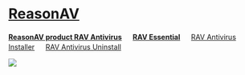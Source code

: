 # [ReasonAV](https://www.reasonsecurity.com/)

[**ReasonAV product  RAV Antivirus**](https://www.reasonsecurity.com/compare) 　 [**RAV Essential**](https://www.reasonsecurity.com/essential) 　 [RAV Antivirus Installer](https://github.com/windows64/ReasonAV/releases/tag/ReasonAV-Download) 　 [RAV Antivirus Uninstall](https://github.com/windows64/ReasonAV/releases/tag/ReasonAV-RemoveTool)

![](https://cdnp2.stackassets.com/b7dedc1b91e5f11f1aaed8b46ee83a18d50beafa/store/e9b7c152fae937ef6ee173e4571301576ccde1ad186deceaf90fe063a8b9/product_27400_product_shots2_image.jpg)
